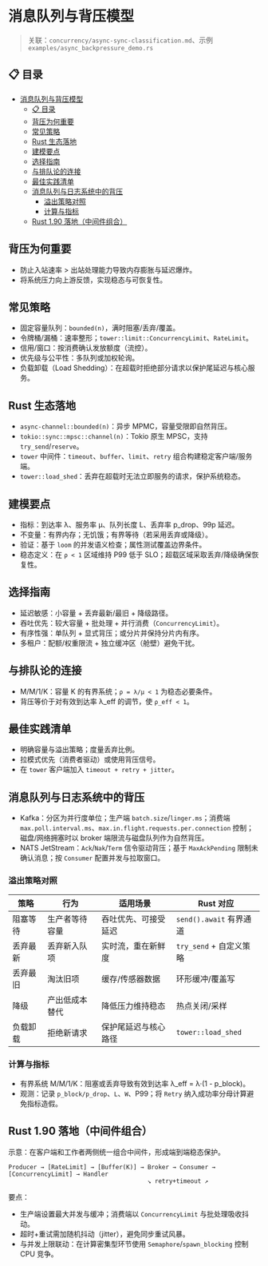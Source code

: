 # 消息队列与背压模型

> 关联：`concurrency/async-sync-classification.md`、示例 `examples/async_backpressure_demo.rs`

## 📋 目录

- [消息队列与背压模型](#消息队列与背压模型)
  - [📋 目录](#-目录)
  - [背压为何重要](#背压为何重要)
  - [常见策略](#常见策略)
  - [Rust 生态落地](#rust-生态落地)
  - [建模要点](#建模要点)
  - [选择指南](#选择指南)
  - [与排队论的连接](#与排队论的连接)
  - [最佳实践清单](#最佳实践清单)
  - [消息队列与日志系统中的背压](#消息队列与日志系统中的背压)
    - [溢出策略对照](#溢出策略对照)
    - [计算与指标](#计算与指标)
  - [Rust 1.90 落地（中间件组合）](#rust-190-落地中间件组合)

## 背压为何重要

- 防止入站速率 > 出站处理能力导致内存膨胀与延迟爆炸。
- 将系统压力向上游反馈，实现稳态与可恢复性。

## 常见策略

- 固定容量队列：`bounded(n)`，满时阻塞/丢弃/覆盖。
- 令牌桶/漏桶：速率整形；`tower::limit::ConcurrencyLimit`、`RateLimit`。
- 信用/窗口：按消费确认发放额度（流控）。
- 优先级与公平性：多队列或加权轮询。
- 负载卸载（Load Shedding）：在超载时拒绝部分请求以保护尾延迟与核心服务。

## Rust 生态落地

- `async-channel::bounded(n)`：异步 MPMC，容量受限即自然背压。
- `tokio::sync::mpsc::channel(n)`：Tokio 原生 MPSC，支持 `try_send`/`reserve`。
- `tower` 中间件：`timeout`、`buffer`、`limit`、`retry` 组合构建稳定客户端/服务端。
- `tower::load_shed`：丢弃在超载时无法立即服务的请求，保护系统稳态。

## 建模要点

- 指标：到达率 λ、服务率 μ、队列长度 L、丢弃率 p_drop、99p 延迟。
- 不变量：有界内存；无饥饿；有界等待（若采用丢弃或降级）。
- 验证：基于 `loom` 的并发语义检查；属性测试覆盖边界条件。
- 稳态定义：在 `ρ < 1` 区域维持 P99 低于 SLO；超载区域采取丢弃/降级确保恢复性。

## 选择指南

- 延迟敏感：小容量 + 丢弃最新/最旧 + 降级路径。
- 吞吐优先：较大容量 + 批处理 + 并行消费（`ConcurrencyLimit`）。
- 有序性强：单队列 + 显式背压；或分片并保持分片内有序。
- 多租户：配额/权重限流 + 独立缓冲区（舱壁）避免干扰。

## 与排队论的连接

- M/M/1/K：容量 K 的有界系统；`ρ = λ/μ < 1` 为稳态必要条件。
- 背压等价于对有效到达率 λ_eff 的调节，使 `ρ_eff < 1`。

## 最佳实践清单

- 明确容量与溢出策略；度量丢弃比例。
- 拉模式优先（消费者驱动）或使用背压信号。
- 在 `tower` 客户端加入 `timeout + retry + jitter`。

## 消息队列与日志系统中的背压

- Kafka：分区为并行度单位；生产端 `batch.size`/`linger.ms`；消费端 `max.poll.interval.ms`、`max.in.flight.requests.per.connection` 控制；磁盘/网络拥塞时以 broker 端限流与磁盘队列作为自然背压。
- NATS JetStream：`Ack`/`Nak`/`Term` 信令驱动背压；基于 `MaxAckPending` 限制未确认消息；按 `Consumer` 配置并发与拉取窗口。

### 溢出策略对照

| 策略 | 行为 | 适用场景 | Rust 对应 |
|------|------|----------|-----------|
| 阻塞等待 | 生产者等待容量 | 吞吐优先、可接受延迟 | `send().await` 有界通道 |
| 丢弃最新 | 丢弃新入队项 | 实时流，重在新鲜度 | `try_send` + 自定义策略 |
| 丢弃最旧 | 淘汰旧项 | 缓存/传感器数据 | 环形缓冲/覆盖写 |
| 降级 | 产出低成本替代 | 降低压力维持稳态 | 热点关闭/采样 |
 | 负载卸载 | 拒绝新请求 | 保护尾延迟与核心路径 | `tower::load_shed` |

### 计算与指标

- 有界系统 M/M/1/K：阻塞或丢弃导致有效到达率 λ_eff = λ·(1 - p_block)。
- 观测：记录 `p_block/p_drop`、`L`、`W`、P99；将 `Retry` 纳入成功率分母计算避免指标造假。

## Rust 1.90 落地（中间件组合）

示意：在客户端和工作者两侧统一组合中间件，形成端到端稳态保护。

```text
Producer → [RateLimit] → [Buffer(K)] → Broker → Consumer → [ConcurrencyLimit] → Handler
                                       ↘ retry+timeout ↗
```

要点：

- 生产端设置最大并发与缓冲；消费端以 `ConcurrencyLimit` 与批处理吸收抖动。
- 超时+重试需加随机抖动（jitter），避免同步重试风暴。
- 与并发上限联动：在计算密集型环节使用 `Semaphore`/`spawn_blocking` 控制 CPU 竞争。
